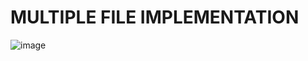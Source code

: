 # MULTIPLE FILE IMPLEMENTATION


![image](https://user-images.githubusercontent.com/86190226/124719169-7b934d80-df24-11eb-8a72-2560f72cc4f4.png)
